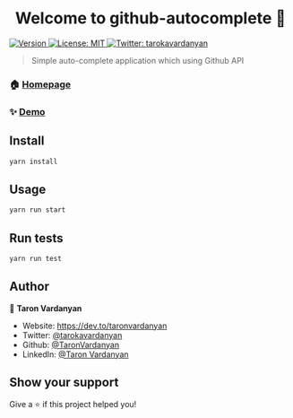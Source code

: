<h1 align="center">Welcome to github-autocomplete 👋</h1>
<p>
  <a href="https://www.npmjs.com/package/github-autocomplete" target="_blank">
    <img alt="Version" src="https://img.shields.io/npm/v/github-autocomplete.svg">
  </a>
  <a href="#" target="_blank">
    <img alt="License: MIT" src="https://img.shields.io/badge/License-MIT-yellow.svg" />
  </a>
  <a href="https://twitter.com/tarokavardanyan" target="_blank">
    <img alt="Twitter: tarokavardanyan" src="https://img.shields.io/twitter/follow/tarokavardanyan.svg?style=social" />
  </a>
</p>

> Simple auto-complete application which using Github API

### 🏠 [Homepage](http://TaronVardanyan.github.io/Deel-Autocomplete)

### ✨ [Demo](http://TaronVardanyan.github.io/Deel-Autocomplete)

## Install

```sh
yarn install
```

## Usage

```sh
yarn run start
```

## Run tests

```sh
yarn run test
```

## Author

👤 **Taron Vardanyan**

- Website: https://dev.to/taronvardanyan
- Twitter: [@tarokavardanyan](https://twitter.com/tarokavardanyan)
- Github: [@TaronVardanyan](https://github.com/TaronVardanyan)
- LinkedIn: [@Taron Vardanyan](https://linkedin.com/in/TaronVardanyan)

## Show your support

Give a ⭐️ if this project helped you!
